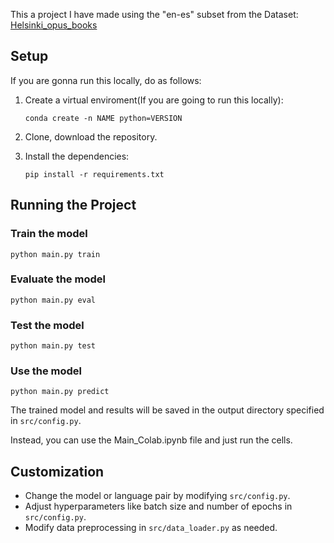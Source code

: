 This a project I have made using the "en-es" subset from the Dataset: [Helsinki_opus_books](https://huggingface.co/datasets/Helsinki-NLP/opus_books)


## Setup

If you are gonna run this locally, do as follows:

1. Create a virtual enviroment(If you are going to run this locally):
    ```
    conda create -n NAME python=VERSION
    ```  
2. Clone, download the repository.

3. Install the dependencies:
    ```
    pip install -r requirements.txt
    ```

## Running the Project

### Train the model
`python main.py train`

### Evaluate the model
`python main.py eval`

### Test the model
`python main.py test`

### Use the model
`python main.py predict`

The trained model and results will be saved in the output directory specified in `src/config.py`.

Instead, you can use the Main_Colab.ipynb file and just run the cells.

## Customization

- Change the model or language pair by modifying `src/config.py`.
- Adjust hyperparameters like batch size and number of epochs in `src/config.py`.
- Modify data preprocessing in `src/data_loader.py` as needed.
